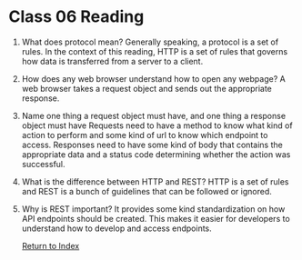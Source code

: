 # Class 06 Reading

1. What does protocol mean?
   Generally speaking, a protocol is a set of rules. In the context of this reading, HTTP is a set of rules that governs how data is transferred from a server to a client.

2. How does any web browser understand how to open any webpage?
   A web browser takes a request object and sends out the appropriate response.

3. Name one thing a request object must have, and one thing a response object must have
   Requests need to have a method to know what kind of action to perform and some kind of url to know which endpoint to access.
   Responses need to have some kind of body that contains the appropriate data and a status code determining whether the action was successful.

4. What is the difference between HTTP and REST?
   HTTP is a set of rules and REST is a bunch of guidelines that can be followed or ignored.

5. Why is REST important?
   It provides some kind standardization on how API endpoints should be created. This makes it easier for developers to understand how to develop and access endpoints.

   [Return to Index](index.md)
